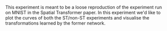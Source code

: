 This experiment is meant to be a loose reproduction of
the experiment run on MNIST in the Spatial Transformer
paper. In this experiment we'd like to plot the curves
of both the ST/non-ST experiments and visualise the
transformations learned by the former network.